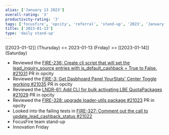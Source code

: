 ```yaml
---
alias: ['January 13 2023']
overall-rating: '3'
productivity-rating: '3'
tags: ['focusfire', 'opcity', 'referral', 'stand-up', '2023', 'January', 'Friday']
title: ['2023-01-13']
type: 'daily stand-up'
---
```

[[2023-01-12]] (Thursday) << 2023-01-13 (Friday) >> [[2023-01-14]] (Saturday)

- Reviewed the [FIRE-236: Create cli script that will set the lead_inquiry_source entries with is_default_cashback = True to False. #21031](https://github.com/Opcity/opcity/pull/21031) PR in opcity
- Reviewed the [FIRE-3: Get Dasbhoard Panel YourStats' Center Toggle working #21035](https://github.com/Opcity/opcity/pull/21035) PR in opcity
- Reviewed the [LNDR-61: Add CLI for bulk activating LBE QuotaPackages #21029](https://github.com/Opcity/opcity/pull/21029) PR in opcity
- Reviewed the [FIRE-328: upgrade loader-utils package #21023](https://github.com/Opcity/opcity/pull/21023) PR in opcity
- Looked into the failing tests in [FIRE-327: Comment out the call to update_lead_cashback_status #21022](https://github.com/Opcity/opcity/pull/21022)
- FocusFire team stand-up
- Innovation Friday